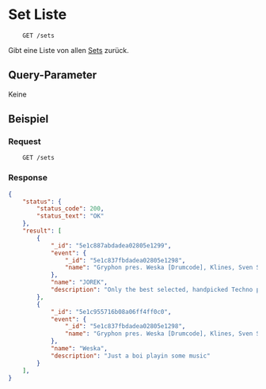 # Set Liste
```
    GET /sets
```
Gibt eine Liste von allen [Sets](https://github.com/Inf166/GDW1920_Mai_Dahlke_Inci/blob/master/Dokumente/Dokumentation/sets/README.md) zurück.

## Query-Parameter
Keine

## Beispiel
### Request
```
    GET /sets
```
### Response
```json
{
	"status": {
		"status_code": 200,
		"status_text": "OK"
	},
	"result": [
		{
			"_id": "5e1c887abdadea02805e1299",
			"event": {
				"_id": "5e1c837fbdadea02805e1298",
				"name": "Gryphon pres. Weska [Drumcode], Klines, Sven Sossong, uvm"
			},
			"name": "JOREK",
			"description": "Only the best selected, handpicked Techno please"
		},
		{
			"_id": "5e1c955716b08a06ff4ff0c0",
			"event": {
				"_id": "5e1c837fbdadea02805e1298",
				"name": "Gryphon pres. Weska [Drumcode], Klines, Sven Sossong, uvm"
			},
			"name": "Weska",
			"description": "Just a boi playin some music"
		}
	],
}
```